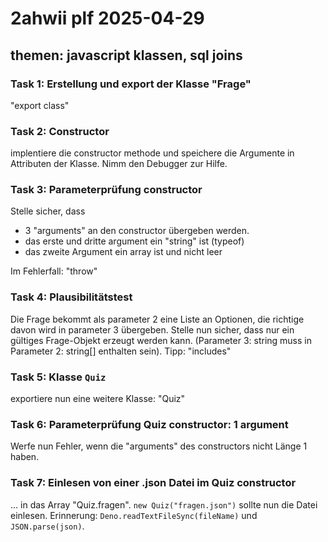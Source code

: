 # 2ahwii plf 2025-04-29

## themen: javascript klassen, sql joins

### Task 1: Erstellung und export der Klasse "Frage"

"export class"

### Task 2: Constructor

implentiere die constructor methode und speichere die Argumente in Attributen der
Klasse. Nimm den Debugger zur Hilfe.

### Task 3: Parameterprüfung constructor

Stelle sicher, dass

- 3 "arguments" an den constructor übergeben werden.
- das erste und dritte argument ein "string" ist (typeof)
- das zweite Argument ein array ist und nicht leer

Im Fehlerfall: "throw"

### Task 4: Plausibilitätstest

Die Frage bekommt als parameter 2 eine Liste an Optionen, die richtige davon
wird in parameter 3 übergeben. Stelle nun sicher, dass nur ein gültiges
Frage-Objekt erzeugt werden kann. (Parameter 3: string muss in Parameter
2: string[] enthalten sein). Tipp: "includes"

### Task 5: Klasse `Quiz`

exportiere nun eine weitere Klasse: "Quiz"

### Task 6: Parameterprüfung Quiz constructor: 1 argument

Werfe nun Fehler, wenn die "arguments" des constructors nicht Länge 1 haben.

### Task 7: Einlesen von einer .json Datei im Quiz constructor

... in das Array "Quiz.fragen". `new Quiz("fragen.json")` sollte nun die Datei
einlesen. Erinnerung: `Deno.readTextFileSync(fileName)` und `JSON.parse(json)`.
